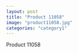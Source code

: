 ```yaml
---
layout: post
title: "Product 11058"
image: "product11058.jpg"
categories: "category1"
---
```

Product 11058
